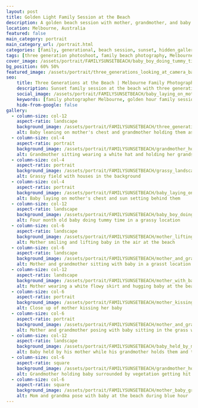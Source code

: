 ```yaml
---
layout: post
title: Golden Light Family Session at the Beach
description: A golden beach session with mother, grandmother, and baby boy — photographed at sunset with a focus on connection, softness, and honest moments between family generations.
location: Melbourne, Australia
featured: false
main_category: portrait
main_category_url: /portrait.html
categories: [family, generational, beach session, sunset, hidden_gallery]
tags: [three generation photoshoot, family beach photography, Melbourne family photographer, baby and grandmother shoot, sunset family session]
cover_image: /assets/portrait/FAMILYSUNSETBEACH/baby_boy_doing_tummy_time_at_grassy_location.jpg
bg_position: 60% 50%
featured_image: /assets/portrait/three_generations_looking_at_camera_backlit_by_sunset.jpg
seo:
    title: Three Generations at the Beach | Melbourne Family Photographer
    description: Sunset family session at the beach with three generations — mother, grandmother, and baby. Captured in soft, natural light with a focus on real connection and storytelling.
    social_image: /assets/portrait/FAMILYSUNSETBEACH/baby_laying_on_mother_chest_at_backlit_by_sunset.jpg
    keywords: [family photographer Melbourne, golden hour family session, baby and dog photoshoot, natural family photography, Sof Kapa Photography]
    hide-from-google: false
gallery:
  - column-size: col-12
    aspect-ratio: landscape
    background_image: /assets/portrait/FAMILYSUNSETBEACH/three_generations_looking_at_camera_backlit_by_sunset.jpg
    alt: Baby leaning on mother's chest and grandmother holding them as the sun sets behind them
  - column-size: col-4
    aspect-ratio: portrait
    background_image: /assets/portrait/FAMILYSUNSETBEACH/grandmother_holding_baby_sitting_down.jpg
    alt: Grandmother sitting wearing a white hat and holding her grandson
  - column-size: col-4
    aspect-ratio: portrait
    background_image: /assets/portrait/FAMILYSUNSETBEACH/grassy_landscape_with_houses.jpg
    alt: Grassy field with houses in the background
  - column-size: col-4
    aspect-ratio: portrait
    background_image: /assets/portrait/FAMILYSUNSETBEACH/baby_laying_on_mother_chest_at_backlit_by_sunset.jpg
    alt: Baby laying on mother's chest and sun setting behind them
  - column-size: col-12
    aspect-ratio: landscape
    background_image: /assets/portrait/FAMILYSUNSETBEACH/baby_boy_doing_tummy_time_at_grassy_location.jpg
    alt: Four month old baby doing tummy time in a grassy location
  - column-size: col-6
    aspect-ratio: landscape
    background_image: /assets/portrait/FAMILYSUNSETBEACH/mother_lifting_baby_at_beach_during_sunset.jpg
    alt: Mother smiling and lifting baby in the air at the beach
  - column-size: col-6
    aspect-ratio: landscape
    background_image: /assets/portrait/FAMILYSUNSETBEACH/mother_and_grandma_sitting_on_grass_holding_baby.jpg
    alt: Mother and grandmother sitting with baby in a grasst location with the ocean in the background
  - column-size: col-12
    aspect-ratio: landscape
    background_image: /assets/portrait/FAMILYSUNSETBEACH/mother_with_baby_at_beach_blue_hour.jpg
    alt: Mother wearing a white flowy skirt and hugging baby at the beach during blue hour
  - column-size: col-6
    aspect-ratio: portrait
    background_image: /assets/portrait/FAMILYSUNSETBEACH/mother_kissing_baby.jpg
    alt: Close up of mother kissing her baby
  - column-size: col-6
    aspect-ratio: portrait
    background_image: /assets/portrait/FAMILYSUNSETBEACH/mother_and_grandma_holding_baby_while_sitting.jpg
    alt: Mother and grandmother posing with baby sitting in the grass while baby smiles at the camera
  - column-size: col-12
    aspect-ratio: landscape
    background_image: /assets/portrait/FAMILYSUNSETBEACH/baby_held_by_mother_and_grandma_at_sunset.jpg
    alt: Baby held by his mother while his grandmother holds them and they both smile at the baby
  - column-size: col-6
    aspect-ratio: square
    background_image: /assets/portrait/FAMILYSUNSETBEACH/grandmother_holding_baby_in_park.jpg
    alt: Grandmother holding baby surrounded by vegetation getting hit by the sunset's golden rays
  - column-size: col-6
    aspect-ratio: square
    background_image: /assets/portrait/FAMILYSUNSETBEACH/mother_baby_grandma_by_ocean.jpg
    alt: Mom and grandma pose with baby at the beach during blue hour
---
```



